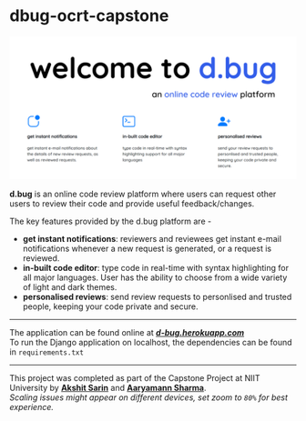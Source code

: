 # dbug-ocrt-capstone
![d.bug features](d.bug-banner.png)<br>

**d.bug** is an online code review platform where users can request
other users to review their code and provide useful feedback/changes.

The key features provided by the d.bug platform are - <br>
- **get instant notifications**: reviewers and reviewees get instant e-mail notifications whenever a new request is generated, or a request is reviewed. 
- **in-built code editor**: type code in real-time with syntax highlighting for all major languages. User has the ability to choose from a wide variety of light and dark themes.
- **personalised reviews**: send review requests to personlised and trusted people, keeping your code private and secure. <br>

---

The application can be found online at ***[d-bug.herokuapp.com](https://d-bug.herokuapp.com)***  <br> 
To run the Django application on localhost, the dependencies can be found in `requirements.txt`

---

This project was completed as part of the Capstone Project at 
NIIT University by **[Akshit Sarin](https://github.com/akshitsarin)** and **[Aaryamann Sharma](https://github.com/Aaryamann171)**. <br>
*Scaling issues might appear on different devices, set zoom to `80%` for best experience.* <br>
